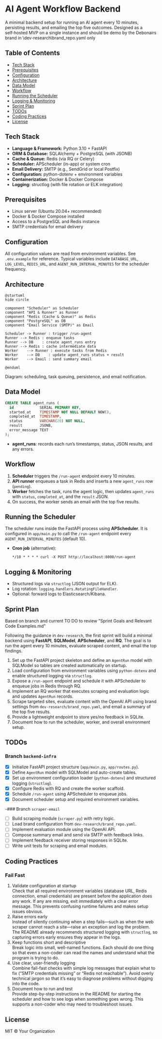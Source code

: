# AI Agent Workflow Backend

A minimal backend setup for running an AI agent every 10 minutes, persisting results, and emailing the top five outcomes. Designed as a self‑hosted MVP on a single instance and should be demo by the Debonairs brand in \dev-research\brand_repo.yaml only

## Table of Contents

* [Tech Stack](#tech-stack)
* [Prerequisites](#prerequisites)
* [Configuration](#configuration)
* [Architecture](#architecture)
* [Data Model](#data-model)
* [Workflow](#workflow)
* [Running the Scheduler](#running-the-scheduler)
* [Logging & Monitoring](#logging--monitoring)
* [Sprint Plan](#sprint-plan)
* [TODOs](#todos)
* [Coding Practices](#coding-practices)
* [License](#license)
## Tech Stack

* **Language & Framework:** Python 3.10 + FastAPI
* **ORM & Database:** SQLAlchemy + PostgreSQL (with JSONB)
* **Cache & Queue:** Redis (via RQ or Celery)
* **Scheduler:** APScheduler (in-app) or system cron
* **Email Delivery:** SMTP (e.g., SendGrid or local Postfix)
* **Configuration:** python-dotenv + environment variables
* **Containerization:** Docker & Docker Compose
* **Logging:** structlog (with file rotation or ELK integration)

## Prerequisites

* Linux server (Ubuntu 20.04+ recommended)
* Docker & Docker Compose installed
* Access to a PostgreSQL and Redis instance
* SMTP credentials for email delivery

## Configuration

All configuration values are read from environment variables. See `.env.example` for reference. Typical variables include `DATABASE_URL`, `LOG_LEVEL`, `REDIS_URL`, and `AGENT_RUN_INTERVAL_MINUTES` for the scheduler frequency.

## Architecture

```plantuml
@startuml
hide circle

component "Scheduler" as Scheduler
component "API & Runner" as Runner
component "Redis (Cache & Queue)" as Redis
component "PostgreSQL" as DB
component "Email Service (SMTP)" as Email

Scheduler -> Runner : trigger /run-agent
Runner --> Redis : enqueue tasks
Runner --> DB    : create agent_runs entry
Runner --> Redis : cache intermediate data
Worker    --> Runner : execute tasks from Redis
Worker    --> DB    : update agent_runs status + result
Worker    --> Email : send summary email

@enduml
```

Diagram: scheduling, task queuing, persistence, and email notification.

## Data Model

```sql
CREATE TABLE agent_runs (
  id            SERIAL PRIMARY KEY,
  started_at    TIMESTAMP NOT NULL DEFAULT NOW(),
  completed_at  TIMESTAMP,
  status        VARCHAR(20) NOT NULL,
  result        JSONB,
  error_message TEXT
);
```

* **agent\_runs**: records each run’s timestamps, status, JSON results, and any errors.

## Workflow

1. **Scheduler** triggers the `/run-agent` endpoint every 10 minutes.
2. **API runner** enqueues a task in Redis and inserts a new `agent_runs` row (`pending`).
3. **Worker** fetches the task, runs the agent logic, then updates `agent_runs` with `status`, `completed_at`, and the `result` JSON.
4. On success, the worker sends an email with the top five results.

## Running the Scheduler

The scheduler runs inside the FastAPI process using **APScheduler**. It is configured in `app/main.py` to call the `/run-agent` endpoint every `AGENT_RUN_INTERVAL_MINUTES` (default 10).

* **Cron job** (alternative):

  ```cron
  */10 * * * * curl -X POST http://localhost:8000/run-agent
  ```

## Logging & Monitoring

* Structured logs via `structlog` (JSON output for ELK).
* Log rotation: `logging.handlers.RotatingFileHandler`.
* Optional: forward logs to Elasticsearch/Kibana.

## Sprint Plan

Based on branch and current TO DO to review "Sprint Goals and Relevant Code Examples.md"

Following the guidance in `dev-research`, the first sprint will build a minimal
backend using **FastAPI**, **SQLModel**, **APScheduler**, and **RQ**. The goal is
to run the agent every 10 minutes, evaluate scraped content, and email the top
findings.

1. Set up the FastAPI project skeleton and define an `AgentRun` model with
   SQLModel so tables are created automatically on startup.
2. Load configuration from environment variables using `python-dotenv` and
   enable structured logging via `structlog`.
3. Expose a `/run-agent` endpoint and schedule it with APScheduler to enqueue
   jobs in Redis through RQ.
4. Implement an RQ worker that executes scraping and evaluation logic and
   updates `AgentRun` records.
5. Scrape targeted sites, evaluate content with the OpenAI API using brand
   settings from `dev-research/brand_repo.yaml`, and email a summary of the top
   five results.
6. Provide a lightweight endpoint to store yes/no feedback in SQLite.
7. Document how to run the scheduler, worker, and overall environment setup.

## TODOs

### Branch `backend-infra`

- [x] Initialize FastAPI project structure (`app/main.py`, `app/routes.py`).
- [x] Define `AgentRun` model with SQLModel and auto-create tables.
- [x] Set up environment configuration loader (`python-dotenv`) and structured logging (`structlog`).
- [x] Configure Redis with RQ and create the worker scaffold.
- [x] Schedule `/run-agent` using APScheduler to enqueue jobs.
- [x] Document scheduler setup and required environment variables.

-### Branch `scraper-email`

- [ ] Build scraping module (`scraper.py`) with retry logic.
- [ ] Load brand configuration from `dev-research/brand_repo.yaml`.
- [ ] Implement evaluation module using the OpenAI API.
- [ ] Compose summary email and send via SMTP with feedback links.
- [ ] Implement feedback receiver storing responses in SQLite.
- [ ] Write unit tests for scraping and email modules.

## **Coding Practices**

### **Fail Fast**

1. Validate configuration at startup  
   Check that all required environment variables (database URL, Redis connection, email credentials) are present before the application does any work. If any are missing, exit immediately with a clear error message. This prevents confusing runtime failures and makes setup issues obvious.  
2. Raise errors early  
   Instead of silently continuing when a step fails—such as when the web scraper cannot reach a site—raise an exception and log the problem. The README already recommends structured logging with `structlog`, so capturing errors early ensures they appear in the logs.  
3. Keep functions short and descriptive  
   Break logic into small, well-named functions. Each should do one thing so that even a non-coder can read the names and understand what the program is trying to do.  
4. Use clear, user-friendly logging  
   Combine fail-fast checks with simple log messages that explain what to fix (“SMTP credentials missing” or “Redis not reachable”). Avoid overly technical jargon so that it’s easy to diagnose problems without digging into the code.  
5. Document how to run and test  
   Provide step-by-step instructions in the README for starting the scheduler and how to see logs when something goes wrong. This supports a non-coder who may need to troubleshoot issues.


## License

MIT © Your Organization
